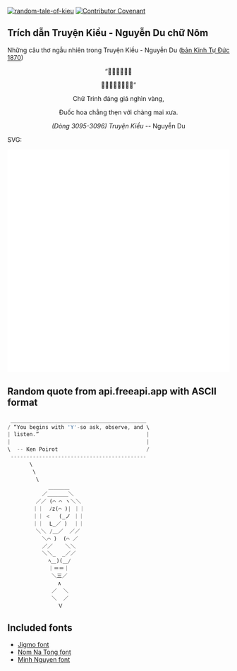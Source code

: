 [![random-tale-of-kieu](https://github.com/huuquyet/random-tale-of-kieu/actions/workflows/random-tale-of-kieu.yml/badge.svg)](https://github.com/huuquyet/random-tale-of-kieu/actions/workflows/random-tale-of-kieu.yml)
[![Contributor Covenant](https://img.shields.io/badge/Contributor%20Covenant-2.1-4baaaa.svg)](.github/CODE_OF_CONDUCT.md "Contributor Covenant 2.1")

## Trích dẫn Truyện Kiều - Nguyễn Du chữ Nôm

Những câu thơ ngẫu nhiên trong Truyện Kiều - Nguyễn Du ([bản Kinh Tự Đức 1870](https://vi.wikisource.org/wiki/Truy%E1%BB%87n_Ki%E1%BB%81u_(b%E1%BA%A3n_Kinh_T%E1%BB%B1_%C4%90%E1%BB%A9c_1870)))

<div align="center">
<!-- START_KIEU -->
      <p class="nom">“𡦂貞當價𠦳鐄</p>
      <p class="nom">𤒘花拯𢢆貝払𣈕𠸗”</p>
      <p class="quocngu">Chữ Trinh đáng giá nghìn vàng,</p>
      <p class="quocngu">Đuốc hoa chẳng thẹn với chàng mai xưa.</p>
      <p class="author"><i>(Dòng 3095-3096) Truyện Kiều</i> -- Nguyễn Du</p>
<!-- END_KIEU -->
</div>

SVG:

<div align="center">
  <img src="./assets/random-kieu.svg" alt="The Tale of Kieu - Nguyen Du">
</div>

## Random quote from api.freeapi.app with ASCII format

<!-- START_QUOTE -->
```rust
 ___________________________________________
/ “You begins with 'Y'-so ask, observe, and \
| listen.”                                  |
|                                           |
\  -- Ken Poirot                            /
 -------------------------------------------
       \
        \
         \
             ＿＿＿＿
           ／＿＿＿＿＼
         ／／ (⌒ ⌒ ヽ＼＼
        ｜｜  ﾉz(⌒ )| ｜｜
        ｜｜ <   (_ノ ｜｜
        ｜｜  L_／ )  ｜｜
         ＼＼ /＿／  ／／
           ＼⌒ )  (⌒ ／
           ／／    ＼＼
           ＼＼_  _／／
             ﾍ＿)(＿/
             ｜＝＝｜
              ＼三／
                ∧
              ／  ＼
              ＼  ／
                Ｖ
```
<!-- END_QUOTE -->

## Included fonts

- [Jigmo font](https://github.com/kamichikoichi/jigmo)
- [Nom Na Tong font](https://github.com/nomfoundation/font)
- [Minh Nguyen font](https://github.com/TKYKmori/Minh-Nguyen)
